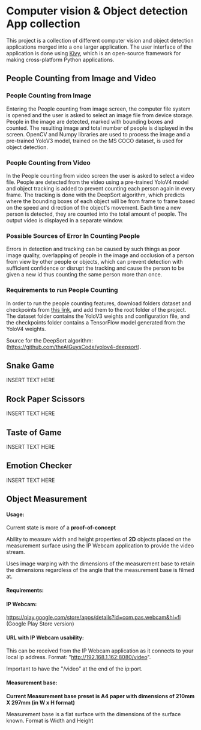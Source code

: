 
# Computer vision & Object detection App collection

This project is a collection of different computer vision and object detection applications merged into a one larger application.
The user interface of the application is done using [Kivy](https://kivy.org/), which is an open-source framework for making cross-platform Python 
applications.


## People Counting from Image and Video

### People Counting from Image
Entering the People counting from image screen, the computer file system is opened and the user is asked to
select an image file from device storage. People in the image are detected, marked with bounding boxes and counted.
The resulting image and total number of people is displayed in the screen. OpenCV and Numpy libraries are 
used to process the image and a pre-trained YoloV3 model, trained on the MS COCO dataset, is used for object detection.

### People Counting from Video
In the People counting from video screen the user is asked to select a video file. People are detected from the video
using a pre-trained YoloV4 model and object tracking is added to prevent counting each person again in every frame.
The tracking is done with the DeepSort algorithm, which predicts where the bounding boxes of each object will be from frame to frame 
based on the speed and direction of the object's movement. Each time a new person is detected, they are counted into the total amount of 
people. The output video is displayed in a separate window. 

### Possible Sources of Error In Counting People
Errors in detection and tracking can be caused by such things as poor image quality, overlapping of people in the image and
occlusion of a person from view by other people or objects, which can prevent detection with sufficient confidence or disrupt the tracking 
and cause the person to be given a new id thus counting the same person more than once.

### Requirements to run People Counting
In order to run the people counting features, download folders dataset and checkpoints from [this link](https://oamk-my.sharepoint.com/:f:/r/personal/t0nihe00_students_oamk_fi/Documents/PeopleCountingFiles?csf=1&web=1&e=prge6N),
and add them to the root folder of the project. The dataset folder contains the YoloV3 weights and configuration file, 
and the checkpoints folder contains a TensorFlow model generated from the YoloV4 weights.

Source for the DeepSort algorithm: (https://github.com/theAIGuysCode/yolov4-deepsort).

## Snake Game

INSERT TEXT HERE
## Rock Paper Scissors

INSERT TEXT HERE
## Taste of Game

INSERT TEXT HERE
## Emotion Checker

INSERT TEXT HERE
## Object Measurement

#### Usage:
Current state is more of a **proof-of-concept**

Ability to measure width and height properties of **2D** objects placed on the measurement surface using the IP Webcam application to provide the video stream.

Uses image warping with the dimensions of the measurement base to retain the dimensions regardless of the angle that the measurement base is filmed at. 


#### Requirements:

#### IP Webcam:
https://play.google.com/store/apps/details?id=com.pas.webcam&hl=fi
(Google Play Store version)

#### URL with IP Webcam usability:
This can be received from the IP Webcam application as it connects to your local ip address.
Format: "http://192.168.1.162:8080/video".

Important to have the "/video" at the end of the ip:port.

#### Measurement base:
**Current Measurement base preset is A4 paper with dimensions of
210mm X 297mm (in W x H format)**

Measurement base is a flat surface with the dimensions of the surface known.
Format is Width and Height



